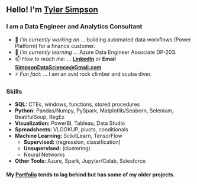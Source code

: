 ## Hello! I'm [Tyler Simpson](https://www.tylerjsimpson.com/)
### I am a Data Engineer and Analytics Consultant
- 🔭 *I’m currently working on* ... building automated data workflows (Power Platform) for a finance customer.
- 🌱 *I’m currently learning* ... Azure Data Engineer Associate DP-203.
- 📫 *How to reach me:* ... **[LinkedIn](https://www.linkedin.com/in/tj-simpson/)** or **Email SimpsonDataScience@Gmail.com**
- ⚡ *Fun fact:* ... I am an avid rock climber and scuba diver.  

### Skills
* **SQL:** CTEs, windows, functions, stored procedures
* **Python:** Pandas/Numpy, PySpark, Matplotlib/Seaborn, Selenium, BeatifulSoup, RegEx
* **Visualization:** PowerBI, Tableau, Data Studio
* **Spreadsheets:** VLOOKUP, pivots, conditionals
* **Machine Learning:** ScikitLearn, TensorFlow
  * **Supervised:** (regression, classification)  
  * **Unsupervised:** (clustering)
  * Neural Networks 
* **Other Tools:** Azure, Spark, Jupyter/Colab, Salesforce

#### My **[Portfolio](https://www.tylerjsimpson.com/)** tends to lag behind but has some of my older projects.
